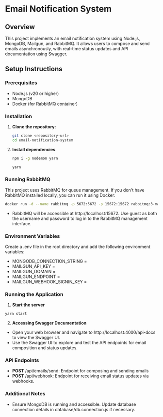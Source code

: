 # Email Notification System

## Overview

This project implements an email notification system using Node.js, MongoDB, Mailgun, and RabbitMQ. It allows users to compose and send emails asynchronously, with real-time status updates and API documentation using Swagger.

## Setup Instructions

### Prerequisites

- Node.js (v20 or higher)
- MongoDB
- Docker (for RabbitMQ container)

### Installation

1. **Clone the repository:**

   ```bash
   git clone <repository-url>
   cd email-notification-system

   ```

2. **Install dependencies**

   ```bash
   npm i -g nodemon yarn

   yarn
   ```

### Running RabbitMQ

This project uses RabbitMQ for queue management. If you don't have RabbitMQ installed locally, you can run it using Docker:

```bash
docker run -d --name rabbitmq -p 5672:5672 -p 15672:15672 rabbitmq:3-management
```

- RabbitMQ will be accessible at http://localhost:15672. Use guest as both the username and password to log in to the RabbitMQ management interface.

### Environment Variables

Create a .env file in the root directory and add the following environment variables:

- MONGODB_CONNECTION_STRING = <your-mongodb-uri>
- MAILGUN_API_KEY = <your-mailgun-api-key>
- MAILGUN_DOMAIN = <your-mailgun-domain>
- MAILGUN_ENDPOINT = <your-mailgun-endpoint-to-send-emails>
- MAILGUN_WEBHOOK_SIGNIN_KEY = <your-mailgun-webhook-signin-key>

### Running the Application

1. **Start the server**

```bash
yarn start
```

2. **Accessing Swagger Documentation**

- Open your web browser and navigate to http://localhost:4000/api-docs to view the Swagger UI.
- Use the Swagger UI to explore and test the API endpoints for email composition and status updates.

### API Endpoints

- **POST** /api/emails/send: Endpoint for composing and sending emails
- **POST** /api/webhook: Endpoint for receiving email status updates via webhooks.

### Additional Notes

- Ensure MongoDB is running and accessible. Update database connection details in database/db.connection.js if necessary.
